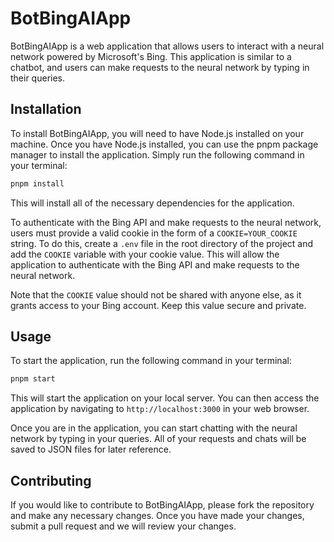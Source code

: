 # BotBingAIApp

BotBingAIApp is a web application that allows users to interact with a neural network powered by Microsoft's Bing. This application is similar to a chatbot, and users can make requests to the neural network by typing in their queries.

## Installation

To install BotBingAIApp, you will need to have Node.js installed on your machine. Once you have Node.js installed, you can use the pnpm package manager to install the application. Simply run the following command in your terminal:

```bash
pnpm install
```

This will install all of the necessary dependencies for the application.

To authenticate with the Bing API and make requests to the neural network, users must provide a valid cookie in the form of a `COOKIE=YOUR_COOKIE` string. To do this, create a `.env` file in the root directory of the project and add the `COOKIE` variable with your cookie value. This will allow the application to authenticate with the Bing API and make requests to the neural network.

Note that the `COOKIE` value should not be shared with anyone else, as it grants access to your Bing account. Keep this value secure and private.

## Usage

To start the application, run the following command in your terminal:

```bash
pnpm start
```

This will start the application on your local server. You can then access the application by navigating to `http://localhost:3000` in your web browser.

Once you are in the application, you can start chatting with the neural network by typing in your queries. All of your requests and chats will be saved to JSON files for later reference.

## Contributing

If you would like to contribute to BotBingAIApp, please fork the repository and make any necessary changes. Once you have made your changes, submit a pull request and we will review your changes.